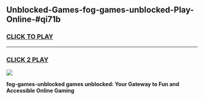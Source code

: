 
## Unblocked-Games-fog-games-unblocked-Play-Online-#qi71b
<h3>
<a href="https://premium.freeplayer.one?title=fog-games-unblocked&ref=27F">CLICK TO PLAY</a></h3>
<hr>

<h3>
<a href="https://premium.freeplayer.one?title=fog-games-unblocked&ref=27F">CLICK 2 PLAY</a>
  
</h3>

<a href="https://premium.freeplayer.one?title=fog-games-unblocked&ref=27F"><img src="https://clearcache.store/games.png"></a>


**fog-games-unblocked games unblocked: Your Gateway to Fun and Accessible Online Gaming**
